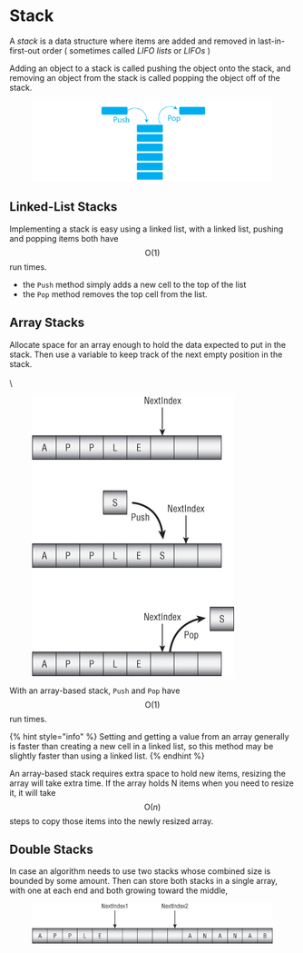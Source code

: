 # Stack

A _stack_ is a data structure where items are added and removed in last-in-first-out order ( sometimes called _LIFO lists_ or _LIFOs_ )

Adding an object to a stack is called pushing the object onto the stack, and removing an object from the stack is called popping the object off of the stack.

<figure><img src=".gitbook/assets/stack.png" alt=""><figcaption></figcaption></figure>

## Linked-List Stacks <a href="#head-3-55" id="head-3-55"></a>

Implementing a stack is easy using a linked list, with a linked list, pushing and popping items both have $$\text{O}(1)$$ run times.

* the `Push` method simply adds a new cell to the top of the list
* the `Pop` method removes the top cell from the list.



## Array Stacks

Allocate space for an array enough to hold the data expected to put in the stack. Then use a variable to keep track of the next empty position in the stack.\
\
\


<figure><img src=".gitbook/assets/c05f003.jpg" alt=""><figcaption></figcaption></figure>

With an array-based stack, `Push` and `Pop` have $$\text{O}(1)$$ run times.&#x20;



{% hint style="info" %}
Setting and getting a value from an array generally is faster than creating a new cell in a linked list, so this method may be slightly faster than using a linked list.
{% endhint %}



An array-based stack requires extra space to hold new items, resizing the array will take extra time. If the array holds N items when you need to resize it, it will take $$\text{O}(n)$$ steps to copy those items into the newly resized array.



## Double Stacks <a href="#head-3-57" id="head-3-57"></a>

In case an algorithm needs to use two stacks whose combined size is bounded by some amount. Then can store both stacks in a single array, with one at each end and both growing toward the middle,

<figure><img src=".gitbook/assets/c05f004.jpg" alt=""><figcaption></figcaption></figure>

